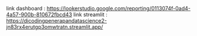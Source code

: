 link dashboard : https://lookerstudio.google.com/reporting/0113074f-0ad4-4a57-900b-810672fbcd43
link streamlit : https://dicodingpenerapandatascience2-jn83rx4erutgp3omwtratn.streamlit.app/
